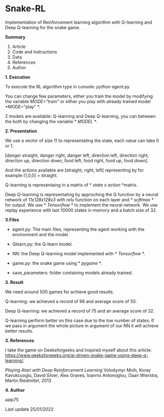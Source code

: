 # Snake-RL

Implementation of Reinforcement learning algorithm with Q-learning and Deep Q-learning for the snake game.

**Summary**

1. Article
2. Code and instructions
3. Data
4. References
5. Author

**1. Execution**

To execute the RL algorithm type in console: *python agent.py*

You can change few parameters, either you train the model by modifying the variable *MODE="train"* or either you play with already trained model *MODE="play" *.

2 models are available: Q-learning and Deep Q-learning, you can between the both by changing the variable * *MODEL* *.

**2. Presentation**

We use a vector of size 11 to representating the state, each value can take 0 or 1.

[danger straight, danger right, danger left, direction left, direction right, direction up, direction down, food left, food right, food up, food down].

And the actions available are [straight, right, left] representing by for example [1,0,0] = straight.

Q-learning is representaing in a matrix of * *state x action* *matrix.

Deep Q-learning is representating by approching the Q function by a neural network of *11x128x128x3*  with *relu* function on each layer and * *softmax* * for output.
We use * *Tensorflow* * to implement the neural network. We use replay experience with last 10000 states in memory and a batch size of 32.


**3.Files**

- agent.py: The main files, representing the agent working with the environment and the model.

- Qlearn.py: the Q-learn model.

- NN: the Deep Q-learning model implemented with * *Tensorflow* *.

- game.py: the snake game using * *pygame* *.

- save_parameters: folder containing models already trained.

**3. Result**

We need around 500 games for achieve good results.

Q-learning: we achieved a record of 98 and average score of 50.

Deep Q-learning: we achieved a record of 75 and an average score of 32.

Q-learning perform better on this case due to the low number of states. If we pass in argument the whole picture in argument of our NN it will achieve better results.

**3. References**

I take the game on Geeksforgeeks and inspired myself about this article: https://www.geeksforgeeks.org/ai-driven-snake-game-using-deep-q-learning/.

*Playing Atari with Deep Reinforcement Learning* Volodymyr Mnih, Koray Kavukcuoglu, David Silver, Alex Graves, Ioannis Antonoglou, Daan Wierstra, Martin Riedmiller, 2013

**4. Author**

aalp75

Last update 25/01/2022

